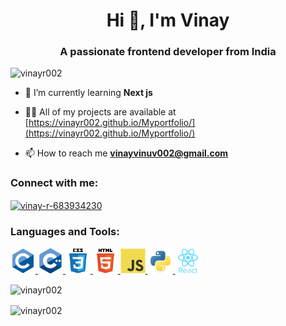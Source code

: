 <h1 align="center">Hi 👋, I'm Vinay</h1>
<h3 align="center">A passionate frontend developer from India</h3>

<p align="left"> <img src="https://komarev.com/ghpvc/?username=vinayr002&label=Profile%20views&color=0e75b6&style=flat" alt="vinayr002" /> </p>

- 🌱 I’m currently learning **Next js**

- 👨‍💻 All of my projects are available at [https://vinayr002.github.io/Myportfolio/](https://vinayr002.github.io/Myportfolio/)

- 📫 How to reach me **vinayvinuv002@gmail.com**

<h3 align="left">Connect with me:</h3>
<p align="left">
<a href="https://linkedin.com/in/vinay-r-683934230" target="blank"><img align="center" src="https://raw.githubusercontent.com/rahuldkjain/github-profile-readme-generator/master/src/images/icons/Social/linked-in-alt.svg" alt="vinay-r-683934230" height="30" width="40" /></a>
</p>

<h3 align="left">Languages and Tools:</h3>
<p align="left"> <a href="https://www.cprogramming.com/" target="_blank" rel="noreferrer"> <img src="https://raw.githubusercontent.com/devicons/devicon/master/icons/c/c-original.svg" alt="c" width="40" height="40"/> </a> <a href="https://www.w3schools.com/cpp/" target="_blank" rel="noreferrer"> <img src="https://raw.githubusercontent.com/devicons/devicon/master/icons/cplusplus/cplusplus-original.svg" alt="cplusplus" width="40" height="40"/> </a> <a href="https://www.w3schools.com/css/" target="_blank" rel="noreferrer"> <img src="https://raw.githubusercontent.com/devicons/devicon/master/icons/css3/css3-original-wordmark.svg" alt="css3" width="40" height="40"/> </a> <a href="https://www.w3.org/html/" target="_blank" rel="noreferrer"> <img src="https://raw.githubusercontent.com/devicons/devicon/master/icons/html5/html5-original-wordmark.svg" alt="html5" width="40" height="40"/> </a> <a href="https://developer.mozilla.org/en-US/docs/Web/JavaScript" target="_blank" rel="noreferrer"> <img src="https://raw.githubusercontent.com/devicons/devicon/master/icons/javascript/javascript-original.svg" alt="javascript" width="40" height="40"/> </a> <a href="https://www.python.org" target="_blank" rel="noreferrer"> <img src="https://raw.githubusercontent.com/devicons/devicon/master/icons/python/python-original.svg" alt="python" width="40" height="40"/> </a> <a href="https://reactjs.org/" target="_blank" rel="noreferrer"> <img src="https://raw.githubusercontent.com/devicons/devicon/master/icons/react/react-original-wordmark.svg" alt="react" width="40" height="40"/> </a> </p>

<p><img align="center" src="https://github-readme-stats.vercel.app/api/top-langs?username=vinayr002&show_icons=true&locale=en&layout=compact" alt="vinayr002" /></p>

<p><img align="center" src="https://github-readme-streak-stats.herokuapp.com/?user=vinayr002&" alt="vinayr002" /></p>
